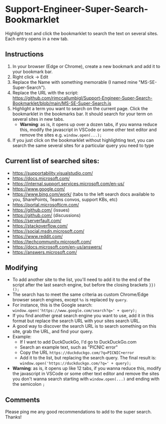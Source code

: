 # Support-Engineer-Super-Search-Bookmarklet
Highlight text and click the bookmarklet to search the text on several sites. Each entry opens in a new tab.

## Instructions
1. In your browser (Edge or Chrome), create a new bookmark and add it to your bookmark bar.
2. Right click -> Edit
3. Replace the Name with something memorable (I named mine "MS-SE-Super-Search").
4. Replace the URL with the script: https://github.com/rjmccallumbigl/Support-Engineer-Super-Search-Bookmarklet/blob/main/MS-SE-Super-Search.js
5. Highlight a term you want to search on the current page. Click the bookmarklet in the bookmarks bar. It should search for your term on several sites in new tabs.
    *	__Warning__: as is, it opens up over a dozen tabs, if you wanna reduce this, modify the javascript in VSCode or some other text editor and remove the sites e.g. `window.open(...);`
6. If you just click on the bookmarklet without highlighting text, you can search the same several sites for a particular query you need to type

## Current list of searched sites:	
* https://supportability.visualstudio.com/
*	https://docs.microsoft.com/
*	https://internal.support.services.microsoft.com/en-us/
*	https://www.google.com/
*	https://www.bing.com/work/ (tabs to the left search docs available to you, SharePoints, Teams convos, support KBs, etc)
*	https://portal.microsofticm.com/
*	https://github.com/ (issues)
*	https://github.com/ (discussions)
*	https://serverfault.com/
*	https://stackoverflow.com/
*	https://social.msdn.microsoft.com/
*	https://www.reddit.com/
*	https://techcommunity.microsoft.com/
*	https://docs.microsoft.com/en-us/answers/
*	https://answers.microsoft.com/

## Modifying
* To add another site to the list, you'll need to add it to the end of the script after the last search engine, but before the closing brackets `}})();`
* The search has to meet the same criteria as custom Chrome/Edge browser search engines, except `%s` is replaced by `query`.
* For instance, this is the Google search: `window.open('https://www.google.com/search?q=' + query);`
* If you find another great search engine you want to use, add it in this format but replace the search URL with your sites search URL.
* A good way to discover the search URL is to search something on this site, grab the URL, and find your query.
* Example: 
    * If I want to add DuckDuckGo, I'd go to DuckDuckGo.com
    * Search an example text, such as "PICNIC error"
    * Copy the URL `https://duckduckgo.com/?q=PICNIC+error`
    * Add it to the list, but replacing the search query. The final result is: `window.open('https://duckduckgo.com/?q=' + query);`
*	__Warning__: as is, it opens up like 12 tabs, if you wanna reduce this, modify the javascript in VSCode or some other text editor and remove the sites you don't wanna search starting with `window.open(...)` and ending with the semicolon `;`
    
## Comments
Please ping me any good recommendations to add to the super search. Thanks!
